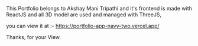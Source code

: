 This Portfolio belongs to Akshay Mani Tripathi
and it's frontend is made with ReactJS and all 3D model are used and managed with ThreeJS,

you can view it at :- https://portfolio-app-navy-two.vercel.app/

Thanks, for your View.

